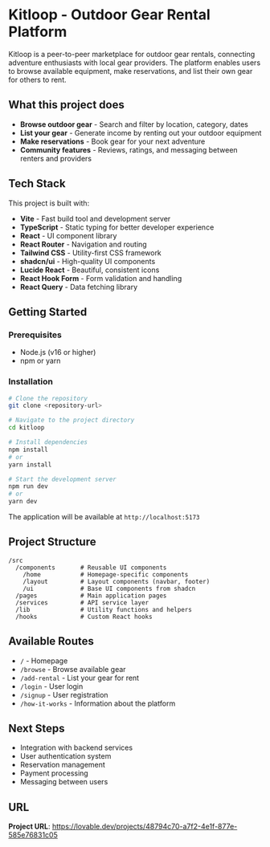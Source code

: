 
# Kitloop - Outdoor Gear Rental Platform

Kitloop is a peer-to-peer marketplace for outdoor gear rentals, connecting adventure enthusiasts with local gear providers. The platform enables users to browse available equipment, make reservations, and list their own gear for others to rent.

## What this project does

- **Browse outdoor gear** - Search and filter by location, category, dates
- **List your gear** - Generate income by renting out your outdoor equipment
- **Make reservations** - Book gear for your next adventure
- **Community features** - Reviews, ratings, and messaging between renters and providers

## Tech Stack

This project is built with:

- **Vite** - Fast build tool and development server
- **TypeScript** - Static typing for better developer experience
- **React** - UI component library
- **React Router** - Navigation and routing
- **Tailwind CSS** - Utility-first CSS framework
- **shadcn/ui** - High-quality UI components
- **Lucide React** - Beautiful, consistent icons
- **React Hook Form** - Form validation and handling
- **React Query** - Data fetching library

## Getting Started

### Prerequisites

- Node.js (v16 or higher)
- npm or yarn

### Installation

```bash
# Clone the repository
git clone <repository-url>

# Navigate to the project directory
cd kitloop

# Install dependencies
npm install
# or
yarn install

# Start the development server
npm run dev
# or
yarn dev
```

The application will be available at `http://localhost:5173`

## Project Structure

```
/src
  /components       # Reusable UI components
    /home           # Homepage-specific components
    /layout         # Layout components (navbar, footer)
    /ui             # Base UI components from shadcn
  /pages            # Main application pages
  /services         # API service layer
  /lib              # Utility functions and helpers
  /hooks            # Custom React hooks
```

## Available Routes

- `/` - Homepage
- `/browse` - Browse available gear
- `/add-rental` - List your gear for rent
- `/login` - User login
- `/signup` - User registration
- `/how-it-works` - Information about the platform

## Next Steps

- Integration with backend services
- User authentication system
- Reservation management
- Payment processing
- Messaging between users

## URL

**Project URL**: https://lovable.dev/projects/48794c70-a7f2-4e1f-877e-585e76831c05
